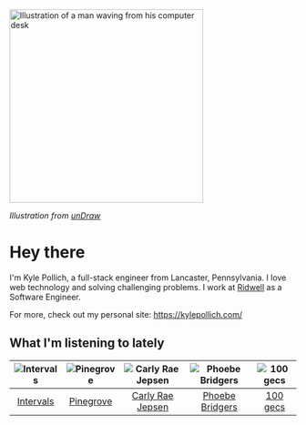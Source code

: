 <img src="https://user-images.githubusercontent.com/6766512/87306713-6f79d900-c4e6-11ea-989a-3242cbfc50c2.png" alt="Illustration of a man waving from his computer desk" height="340" />

_Illustration from [unDraw](https://undraw.co/)_

# Hey there

I'm Kyle Pollich, a full-stack engineer from Lancaster, Pennsylvania. I love web technology and solving challenging problems.
I work at [Ridwell](https://www.ridwell.com/) as a Software Engineer.

For more, check out my personal site: https://kylepollich.com/

## What I'm listening to lately

<!-- begin artists -->
  |![Intervals](https://i.scdn.co/image/91ae86d5e7098fc8c291daed8c90b225aab30155)|![Pinegrove](https://i.scdn.co/image/cbed180a43a152df83d00d04bec789ca4c62ea7c)|![Carly Rae Jepsen](https://i.scdn.co/image/75bb29e9852e14d6e8495950a7d20b7715a919c5)|![Phoebe Bridgers](https://i.scdn.co/image/3b6a427f0c54c0d116c433462ae1dd48474643d0)|![100 gecs](https://i.scdn.co/image/11e4a30c0e6b8cd1524181584e958805e9bc1c4d)|
  |:---:|:---:|:---:|:---:|:---:|
  |[Intervals](https://open.spotify.com/artist/0xpJGyjbEzkWSNfcf2tcMl)|[Pinegrove](https://open.spotify.com/artist/2gbT6GPXMis0OAkZbEQCYB)|[Carly Rae Jepsen](https://open.spotify.com/artist/6sFIWsNpZYqfjUpaCgueju)|[Phoebe Bridgers](https://open.spotify.com/artist/1r1uxoy19fzMxunt3ONAkG)|[100 gecs](https://open.spotify.com/artist/6PfSUFtkMVoDkx4MQkzOi3)|
<!-- end artists -->
